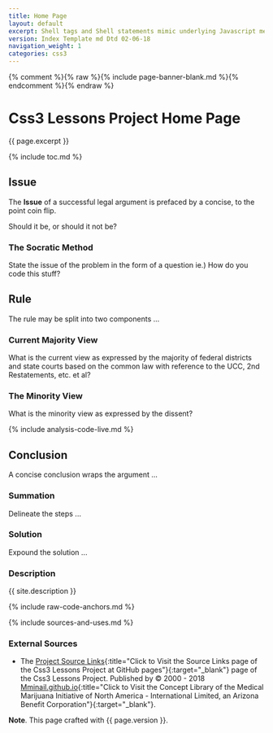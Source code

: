 ```yaml
---
title: Home Page
layout: default
excerpt: Shell tags and Shell statements mimic underlying Javascript methods ...
version: Index Template md Dtd 02-06-18
navigation_weight: 1
categories: css3
---
```

{% comment %}{% raw %}{% include page-banner-blank.md %}{% endcomment %}{% endraw %}

# Css3 Lessons Project Home Page

{{ page.excerpt }}

{% include toc.md %}

## Issue

The **Issue** of a successful legal argument is prefaced by a concise, to the point coin flip.

Should it be, or should it not be?

### The Socratic Method

State the issue of the problem in the form of a question ie.) How do you code this stuff?

## Rule

The rule may be split into two components ...

### Current Majority View

What is the current view as expressed by the majority of federal districts and state courts based on the common law with reference to the UCC, 2nd Restatements, etc. et al?

### The Minority View

What is the minority view as expressed by the dissent?

{% include analysis-code-live.md %}

## Conclusion

A concise conclusion wraps the argument ...

### Summation

Delineate the steps ...

### Solution

Expound the solution ...

### Description

{{ site.description }}

{% include raw-code-anchors.md %}

{% include sources-and-uses.md %}

### External Sources

- The [Project Source Links](https://mminail.github.io/Css3/Source-Css3-Links.htm){:title="Click to Visit the Source Links page of the Css3 Lessons Project at GitHub pages"}{:target="_blank"} page of the Css3 Lessons Project. Published by © 2000 - 2018 [Mminail.github.io](https://mminail.github.io/){:title="Click to Visit the Concept Library of the Medical Marijuana Initiative of North America - International Limited, an Arizona Benefit Corporation"}{:target="_blank"}.

**Note**. This page crafted with {{ page.version }}.
